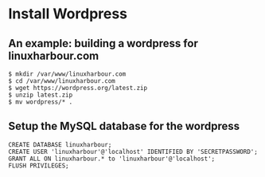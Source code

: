 # Install Wordpress

## An example: building a wordpress for linuxharbour.com

```
$ mkdir /var/www/linuxharbour.com
$ cd /var/www/linuxharbour.com
$ wget https://wordpress.org/latest.zip
$ unzip latest.zip
$ mv wordpress/* .
```

## Setup the MySQL database for the wordpress  

```
CREATE DATABASE linuxharbour;
CREATE USER 'linuxharbour'@'localhost' IDENTIFIED BY 'SECRETPASSWORD';
GRANT ALL ON linuxharbour.* to 'linuxharbour'@'localhost';
FLUSH PRIVILEGES;
```
